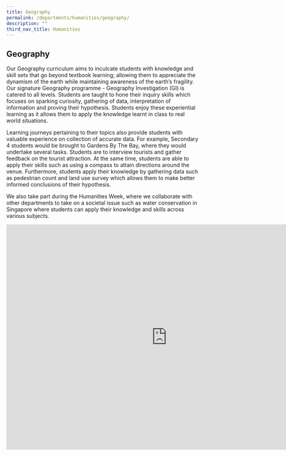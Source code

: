 ```yaml
---
title: Geography
permalink: /departments/humanities/geography/
description: ""
third_nav_title: Humanities
---
```

## **Geography**

Our Geography curriculum aims to inculcate students with knowledge and skill sets that go beyond textbook learning; allowing them to appreciate the dynamism of the earth while maintaining awareness of the earth’s fragility. Our signature Geography programme - Geography Investigation (GI) is catered to all levels. Students are taught to hone their inquiry skills which focuses on sparking curiosity, gathering of data, interpretation of information and proving their hypothesis. Students enjoy these experiential learning as it allows them to apply the knowledge learnt in class to real world situations. 

Learning journeys pertaining to their topics also provide students with valuable experience on collection of accurate data. For example, Secondary 4 students would be brought to Gardens By The Bay, where they would undertake several tasks. Students are to interview tourists and gather feedback on the tourist attraction. At the same time, students are able to apply their skills such as using a compass to attain directions around the venue. Furthermore, students apply their knowledge by gathering data such as pedestrian count and land use survey which allows them to make better informed conclusions of their hypothesis.

We also take part during the Humanities Week, where we collaborate with other departments to take on a societal issue such as water conservation in Singapore where students can apply their knowledge and skills across various subjects. 

<iframe allowfullscreen="true" height="589" width="840" frameborder="0" src="https://docs.google.com/presentation/d/e/2PACX-1vTzoTyZ8LsUwTO1FMuuJODMDB3T1y_2Y5jszpgDMk8vvBVluXAAMo0gK2JXOJgVKRJKtiNLbQ_URZAp/embed?start=false&amp;loop=true&amp;delayms=3000"></iframe>